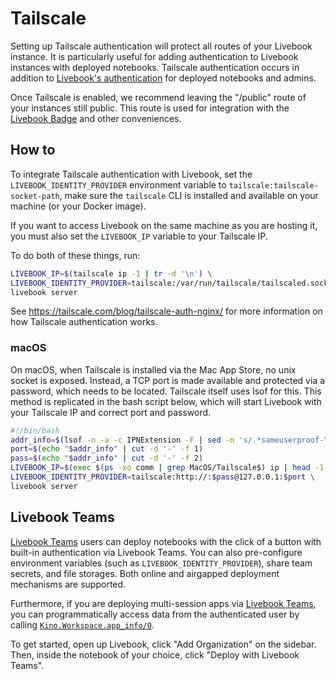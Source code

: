 # Tailscale

Setting up Tailscale authentication will protect all routes of your Livebook instance. It is particularly useful for adding authentication to Livebook instances with deployed notebooks. Tailscale authentication occurs in addition to [Livebook's authentication](../authentication.md) for deployed notebooks and admins.

Once Tailscale is enabled, we recommend leaving the "/public" route of your instances still public. This route is used for integration with the [Livebook Badge](https://livebook.dev/badge/) and other conveniences.

## How to

To integrate Tailscale authentication with Livebook,
set the `LIVEBOOK_IDENTITY_PROVIDER` environment variable to `tailscale:tailscale-socket-path`, make sure the `tailscale` CLI is installed and available on your machine (or your Docker image).

If you want to access Livebook on the same machine as you are hosting it,
you must also set the `LIVEBOOK_IP` variable to your Tailscale IP.

To do both of these things, run:

```bash
LIVEBOOK_IP=$(tailscale ip -1 | tr -d '\n') \
LIVEBOOK_IDENTITY_PROVIDER=tailscale:/var/run/tailscale/tailscaled.sock \
livebook server
```

See https://tailscale.com/blog/tailscale-auth-nginx/ for more information
on how Tailscale authentication works.

### macOS

On macOS, when Tailscale is installed via the Mac App Store, no unix socket is exposed.
Instead, a TCP port is made available and protected via a password, which needs to be located.
Tailscale itself uses lsof for this. This method is replicated in the bash script below,
which will start Livebook with your Tailscale IP and correct port and password.

```bash
#!/bin/bash
addr_info=$(lsof -n -a -c IPNExtension -F | sed -n 's/.*sameuserproof-\([[:digit:]]*-.*\).*/\1/p')
port=$(echo "$addr_info" | cut -d '-' -f 1)
pass=$(echo "$addr_info" | cut -d '-' -f 2)
LIVEBOOK_IP=$(exec $(ps -xo comm | grep MacOS/Tailscale$) ip | head -1 | tr -d '\n') \
LIVEBOOK_IDENTITY_PROVIDER=tailscale:http://:$pass@127.0.0.1:$port \
livebook server
```

## Livebook Teams

[Livebook Teams](https://livebook.dev/teams/) users can deploy notebooks with the click of a button with built-in authentication via Livebook Teams. You can also pre-configure environment variables (such as `LIVEBOOK_IDENTITY_PROVIDER`), share team secrets, and file storages. Both online and airgapped deployment mechanisms are supported.

Furthermore, if you are deploying multi-session apps via [Livebook Teams](https://livebook.dev/teams/), you can programmatically access data from the authenticated user by calling [`Kino.Workspace.app_info/0`](https://hexdocs.pm/kino/Kino.Workspace.html#app_info/0).

To get started, open up Livebook, click "Add Organization" on the sidebar. Then, inside the notebook of your choice, click "Deploy with Livebook Teams".
